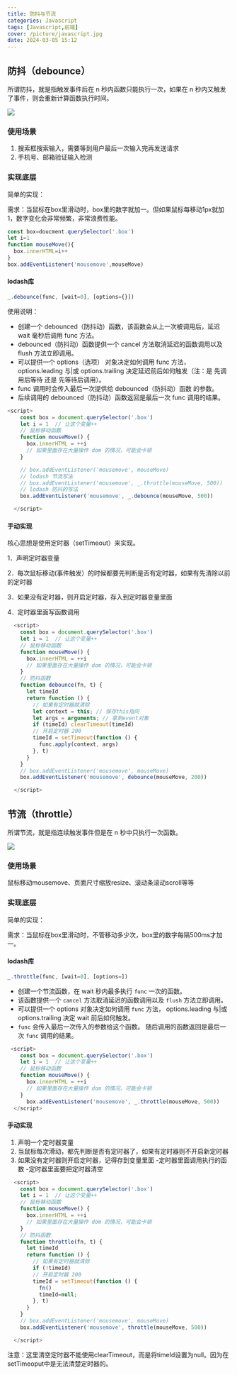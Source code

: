 ```yaml
---
title: 防抖与节流
categories: Javascript
tags: [Javascript,前端]
cover: /picture/javascript.jpg
date: 2024-03-05 15:12
---
```




## 防抖（debounce）

所谓防抖，就是指触发事件后在 n 秒内函数只能执行一次，如果在 n 秒内又触发了事件，则会重新计算函数执行时间。

![](image_VtWslySXRU.png)

### 使用场景

1.  搜索框搜索输入，需要等到用户最后一次输入完再发送请求
2.  手机号、邮箱验证输入检测

### 实现底层

简单的实现：

需求：当鼠标在box里滑动时，box里的数字就加一。但如果鼠标每移动1px就加1，数字变化会非常频繁，非常浪费性能。

```javascript
const box=doucment.querySelector('.box')
let i=1
function mouseMove(){
  box.innerHTML=i++
}
box.addEventListener('mousemove',mouseMove)
```

#### lodash库

```javascript
_.debounce(func, [wait=0], [options={}])
```

使用说明：

-   创建一个 debounced（防抖动）函数，该函数会从上一次被调用后，延迟 wait 毫秒后调用 func 方法。&#x20;
-   debounced（防抖动）函数提供一个 cancel 方法取消延迟的函数调用以及 flush 方法立即调用。
-   可以提供一个 options（选项） 对象决定如何调用 func 方法，options.leading 与|或 options.trailing 决定延迟前后如何触发（注：是 先调用后等待 还是 先等待后调用）。
-   func 调用时会传入最后一次提供给 debounced（防抖动）函数 的参数。&#x20;
-   后续调用的 debounced（防抖动）函数返回是最后一次 func 调用的结果。

```javascript
<script>
    const box = document.querySelector('.box')
    let i = 1  // 让这个变量++
    // 鼠标移动函数
    function mouseMove() {
      box.innerHTML = ++i
      // 如果里面存在大量操作 dom 的情况，可能会卡顿
    }

    // box.addEventListener('mousemove', mouseMove)
    // lodash 节流写法
    // box.addEventListener('mousemove', _.throttle(mouseMove, 500))
    // lodash 防抖的写法
    box.addEventListener('mousemove', _.debounce(mouseMove, 500))

  </script>

```

#### 手动实现

核心思想是使用定时器（setTimeout）来实现。

1．声明定时器变量

2．每次鼠标移动(事件触发）的时候都要先判断是否有定时器，如果有先清除以前的定时器

3．如果没有定时器，则开启定时器，存入到定时器变量里面

4．定时器里面写函数调用

```javascript
  <script>
    const box = document.querySelector('.box')
    let i = 1  // 让这个变量++
    // 鼠标移动函数
    function mouseMove() {
      box.innerHTML = ++i
      // 如果里面存在大量操作 dom 的情况，可能会卡顿
    }
    // 防抖函数
    function debounce(fn, t) {
      let timeId
      return function () {
        // 如果有定时器就清除
        let context = this; // 保存this指向
        let args = arguments; // 拿到event对象
        if (timeId) clearTimeout(timeId)
        // 开启定时器 200
        timeId = setTimeout(function () {
          func.apply(context, args)
        }, t)
      }
    }
    // box.addEventListener('mousemove', mouseMove)
    box.addEventListener('mousemove', debounce(mouseMove, 200))

  </script>
```

## 节流（throttle）

所谓节流，就是指连续触发事件但是在 n 秒中只执行一次函数。

![](image_Y7oeuJBte1.png)

### 使用场景

鼠标移动mousemove、页面尺寸缩放resize、滚动条滚动scroll等等

### 实现底层

简单的实现：

需求：当鼠标在box里滑动时，不管移动多少次，box里的数字每隔500ms才加一。

#### lodash库

```javascript
_.throttle(func, [wait=0], [options=])
```

-   创建一个节流函数，在 wait 秒内最多执行 `func` 一次的函数。&#x20;
-   该函数提供一个 `cancel` 方法取消延迟的函数调用以及 `flush` 方法立即调用。&#x20;
-   可以提供一个 options 对象决定如何调用 `func` 方法， options.leading 与|或 options.trailing 决定 wait 前后如何触发。&#x20;
-   `func` 会传入最后一次传入的参数给这个函数。 随后调用的函数返回是最后一次 `func` 调用的结果。

```javascript
 <script>
    const box = document.querySelector('.box')
    let i = 1  // 让这个变量++
    // 鼠标移动函数
    function mouseMove() {
      box.innerHTML = ++i
      // 如果里面存在大量操作 dom 的情况，可能会卡顿
    }
      box.addEventListener('mousemove', _.throttle(mouseMove, 500))
  </script>
```

#### 手动实现

1.  声明一个定时器变量
2.  当鼠标每次滑动，都先判断是否有定时器了，如果有定时器则不开启新定时器
3.  如果没有定时器则开启定时器，记得存到变量里面
    -定时器里面调用执行的函数
    -定时器里面要把定时器清空

```javascript
  <script>
    const box = document.querySelector('.box')
    let i = 1  // 让这个变量++
    // 鼠标移动函数
    function mouseMove() {
      box.innerHTML = ++i
      // 如果里面存在大量操作 dom 的情况，可能会卡顿
    }
    // 防抖函数
    function throttle(fn, t) {
      let timeId
      return function () {
        // 如果有定时器就清除
        if (!timeId)
        // 开启定时器 200
        timeId = setTimeout(function () {
          fn()
          timeId=null;
        }, t)
      }
    }
    // box.addEventListener('mousemove', mouseMove)
    box.addEventListener('mousemove', throttle(mouseMove, 500))

  </script>
```

注意：这里清空定时器不能使用clearTimeout，而是将timeId设置为null。因为在setTimeoput中是无法清楚定时器的。

